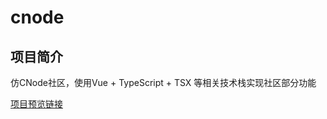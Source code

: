 # cnode
## 项目简介
仿CNode社区，使用Vue + TypeScript + TSX 等相关技术栈实现社区部分功能

 [项目预览链接](https://leitianshun.github.io/cnode//dist/index.html#/)
